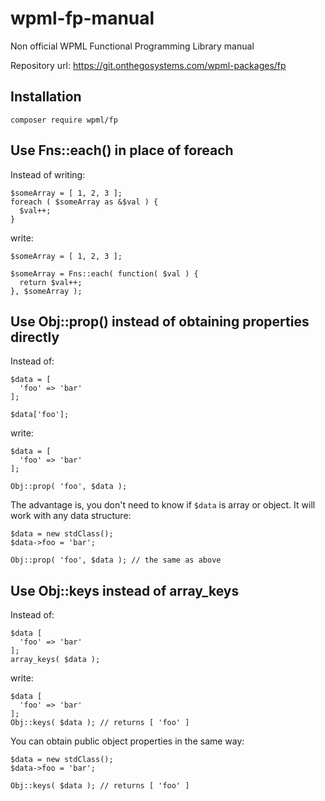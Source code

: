 # wpml-fp-manual

Non official WPML Functional Programming Library manual

Repository url: https://git.onthegosystems.com/wpml-packages/fp

## Installation

`composer require wpml/fp`

## Use Fns::each() in place of foreach

Instead of writing:

```
$someArray = [ 1, 2, 3 ];
foreach ( $someArray as &$val ) {
  $val++;
} 
```

write:

```
$someArray = [ 1, 2, 3 ];

$someArray = Fns::each( function( $val ) {
  return $val++;
}, $someArray );
```

## Use Obj::prop() instead of obtaining properties directly

Instead of:

```
$data = [
  'foo' => 'bar'
];

$data['foo'];
```


write:

```
$data = [
  'foo' => 'bar'
];

Obj::prop( 'foo', $data ); 
```

The advantage is, you don't need to know if `$data` is array or object. It will work with any data structure:

```
$data = new stdClass();
$data->foo = 'bar';

Obj::prop( 'foo', $data ); // the same as above
```

## Use Obj::keys instead of array_keys

Instead of:
```
$data [
  'foo' => 'bar'
];
array_keys( $data );
```
write:
```
$data [
  'foo' => 'bar'
];
Obj::keys( $data ); // returns [ 'foo' ]
```

You can obtain public object properties in the same way:
```
$data = new stdClass();
$data->foo = 'bar';

Obj::keys( $data ); // returns [ 'foo' ]
```
